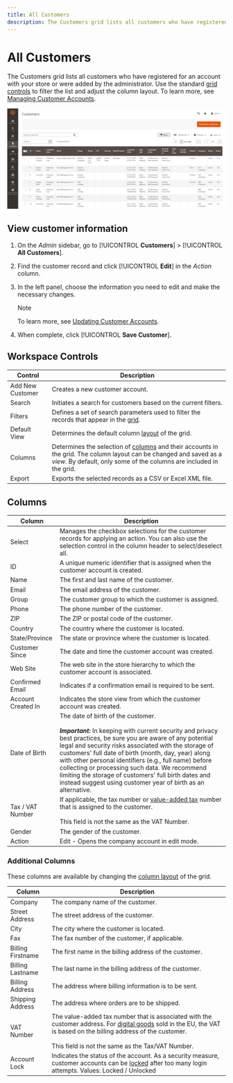 ```yaml
---
title: All Customers
description: The Customers grid lists all customers who have registered for an account with your store or were added by the administrator.
---
```


# All Customers

The Customers grid lists all customers who have registered for an account with your store or were added by the administrator. Use the standard [grid controls](../getting-started/admin-grid-controls.md) to filter the list and adjust the column layout. To learn more, see [Managing Customer Accounts](../customers/manage-account.md).

![Customers menu](assets/customer-accounts-all-grid.png)

## View customer information

1. On the _Admin_ sidebar, go to [!UICONTROL **Customers**] > [!UICONTROL **All Customers**].

1. Find the customer record and click [!UICONTROL **Edit**] in the _Action_ column.

1. In the left panel, choose the information you need to edit and make the necessary changes.

   >[!NOTE]
   >
   > To learn more, see [Updating Customer Accounts](../customers/update-account.md).

1. When complete, click [!UICONTROL **Save Customer**].

## Workspace Controls

|Control|Description|
| --- | --- |
| Add New Customer | Creates a new customer account. |
| Search | Initiates a search for customers based on the current filters. |
| Filters | Defines a set of search parameters used to filter the records that appear in the [grid](../getting-started/admin-grid-controls.md). |
| Default View | Determines the default column [layout](../getting-started/admin-grid-controls.md) of the grid. |
| Columns | Determines the selection of [columns](../getting-started/admin-grid-controls.md) and their accounts in the grid. The column layout can be changed and saved as a _view_. By default, only some of the columns are included in the grid. |
| Export | Exports the selected records as a CSV or Excel XML file. |

## Columns

|Column|Description|
| --- | --- |
| Select | Manages the checkbox selections for the customer records for applying an action. You can also use the selection control in the column header to select/deselect all. |
| ID | A unique numeric identifier that is assigned when the customer account is created. |
| Name | The first and last name of the customer. |
| Email | The email address of the customer. |
| Group | The customer group to which the customer is assigned. |
| Phone | The phone number of the customer. |
| ZIP | The ZIP or postal code of the customer. |
| Country | The country where the customer is located. |
| State/Province | The state or province where the customer is located. |
| Customer Since | The date and time the customer account was created. |
| Web Site|The web site in the store hierarchy to which the customer account is associated. |
| Confirmed Email | Indicates if a confirmation email is required to be sent. |
| Account Created In | Indicates the store view from which the customer account was created. |
| Date of Birth | The date of birth of the customer. <br><br>**_Important:_** In keeping with current security and privacy best practices, be sure you are aware of any potential legal and security risks associated with the storage of customers' full date of birth (month, day, year) along with other personal identifiers (e.g., full name) before collecting or processing such data. We recommend limiting the storage of customers' full birth dates and instead suggest using customer year of birth as an alternative. |
| Tax / VAT Number | If applicable, the tax number or [value-added tax](../stores-purchase/vat.md) number that is assigned to the customer. <br/><br/>This field is not the same as the VAT Number. |
| Gender | The gender of the customer. |
| Action | Edit - Opens the company account in edit mode. |

### Additional Columns

These columns are available by changing the [column layout](../getting-started/admin-grid-controls.md) of the grid.

|Column|Description|
| --- | --- |
| Company | The company name of the customer. |
| Street Address | The street address of the customer. |
| City | The city where the customer is located. |
| Fax | The fax number of the customer, if applicable. |
| Billing Firstname | The first name in the billing address of the customer. |
| Billing Lastname | The last name in the billing address of the customer. |
| Billing Address | The address where billing information is to be sent. |
| Shipping Address | The address where orders are to be shipped. |
| VAT Number | The value-added tax number that is associated with the customer address. For [digital goods](../stores-purchase/taxes.md) sold in the EU, the VAT is based on the billing address of the customer. <br/><br/>This field is not the same as the Tax/VAT Number. |
| Account Lock | Indicates the status of the account. As a security measure, customer accounts can be [locked](../customers/password-options.md) after too many login attempts. Values: Locked / Unlocked |
